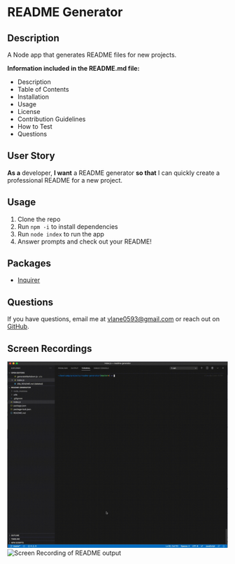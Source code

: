 # README Generator

## Description
A Node app that generates README files for new projects.

**Information included in the README.md file:**
- Description
- Table of Contents
- Installation
- Usage
- License
- Contribution Guidelines
- How to Test
- Questions

## User Story
**As a** developer, **I want** a README generator **so that** I can quickly create a professional README for a new project.

## Usage
1. Clone the repo
2. Run `npm -i` to install dependencies
3. Run `node index` to run the app
4. Answer prompts and check out your README!

## Packages
- [Inquirer](https://www.npmjs.com/package/inquirer)

## Questions
If you have questions, email me at [vlane0593@gmail.com](mailto:vlane0593@gmail.com) or reach out on [GitHub](https://www.github.com/vanessalane).

## Screen Recordings
![Screen Recording of command line](https://github.com/vanessalane/readme-generator/blob/master/readme_generator_demo.gif)
![Screen Recording of README output](https://github.com/vanessalane/readme-generator/blob/master/readme_link_demo.gif)

